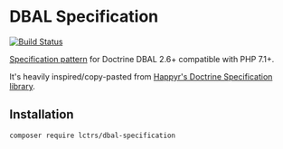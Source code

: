 # DBAL Specification
[![Build Status](https://travis-ci.org/Lctrs/DBAL-Specification.svg?branch=master)](https://travis-ci.org/Lctrs/DBAL-Specification)

[Specification pattern](http://en.wikipedia.org/wiki/Specification_pattern) for Doctrine DBAL 2.6+ compatible with PHP 7.1+.

It's heavily inspired/copy-pasted from [Happyr's Doctrine Specification library](https://github.com/Happyr/Doctrine-Specification).

## Installation

```shell
composer require lctrs/dbal-specification
```
